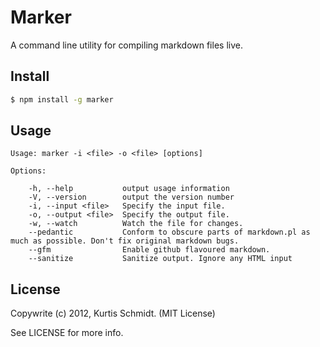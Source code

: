 # Marker

A command line utility for compiling markdown files live.

## Install

``` bash
$ npm install -g marker
```

## Usage

```
Usage: marker -i <file> -o <file> [options]

Options:

    -h, --help           output usage information
    -V, --version        output the version number
    -i, --input <file>   Specify the input file.
    -o, --output <file>  Specify the output file.
    -w, --watch          Watch the file for changes.
    --pedantic           Conform to obscure parts of markdown.pl as much as possible. Don't fix original markdown bugs.
    --gfm                Enable github flavoured markdown.
    --sanitize           Sanitize output. Ignore any HTML input
```

## License

Copywrite (c) 2012, Kurtis Schmidt. (MIT License)

See LICENSE for more info.

